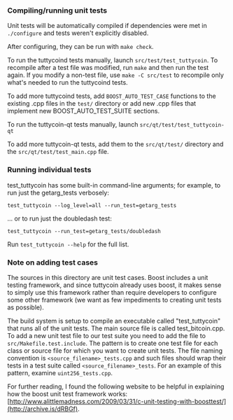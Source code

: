 ### Compiling/running unit tests

Unit tests will be automatically compiled if dependencies were met in `./configure`
and tests weren't explicitly disabled.

After configuring, they can be run with `make check`.

To run the tuttycoind tests manually, launch `src/test/test_tuttycoin`. To recompile
after a test file was modified, run `make` and then run the test again. If you
modify a non-test file, use `make -C src/test` to recompile only what's needed
to run the tuttycoind tests.

To add more tuttycoind tests, add `BOOST_AUTO_TEST_CASE` functions to the existing
.cpp files in the `test/` directory or add new .cpp files that
implement new BOOST_AUTO_TEST_SUITE sections.

To run the tuttycoin-qt tests manually, launch `src/qt/test/test_tuttycoin-qt`

To add more tuttycoin-qt tests, add them to the `src/qt/test/` directory and
the `src/qt/test/test_main.cpp` file.

### Running individual tests

test_tuttycoin has some built-in command-line arguments; for
example, to run just the getarg_tests verbosely:

    test_tuttycoin --log_level=all --run_test=getarg_tests

... or to run just the doubledash test:

    test_tuttycoin --run_test=getarg_tests/doubledash

Run `test_tuttycoin --help` for the full list.

### Note on adding test cases

The sources in this directory are unit test cases.  Boost includes a
unit testing framework, and since tuttycoin already uses boost, it makes
sense to simply use this framework rather than require developers to
configure some other framework (we want as few impediments to creating
unit tests as possible).

The build system is setup to compile an executable called "test_tuttycoin"
that runs all of the unit tests.  The main source file is called
test_bitcoin.cpp. To add a new unit test file to our test suite you need
to add the file to `src/Makefile.test.include`. The pattern is to create
one test file for each class or source file for which you want to create
unit tests.  The file naming convention is `<source_filename>_tests.cpp`
and such files should wrap their tests in a test suite
called `<source_filename>_tests`. For an example of this pattern,
examine `uint256_tests.cpp`.

For further reading, I found the following website to be helpful in
explaining how the boost unit test framework works:
[http://www.alittlemadness.com/2009/03/31/c-unit-testing-with-boosttest/](http://archive.is/dRBGf).
